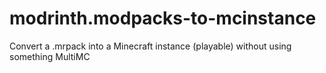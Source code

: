# modrinth.modpacks-to-mcinstance
Convert a .mrpack into a Minecraft instance (playable) without using something MultiMC 

